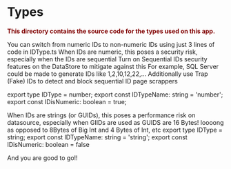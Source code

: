 # Types

<p><strong style="color:maroon">This directory contains the source code for the types used on this app.</strong></p>

You can switch from numeric IDs to non-numeric IDs using just 3 lines of code in IDType.ts
When IDs are numeric, this poses a security risk, especially when the IDs are sequential
Turn on Sequential IDs security features on the DataStore to mitigate against this
For example, SQL Server could be made to generate IDs like 1,2,10,12,22,...
Additionally use Trap (Fake) IDs to detect and block sequential ID page scrappers 

export type IDType = number;
export const IDTypeName: string = 'number';
export const IDisNumeric: boolean = true;

When IDs are strings (or GUIDs), this poses a performance risk on datasource, especially when GIIDs are used as GUIDS are 16 Bytes! loooong as opposed to 8Bytes of Big Int and 4 Bytes of Int, etc
export type IDType = string;
export const IDTypeName: string = 'string';
export const IDisNumeric: boolean = false

And you are good to go!!
